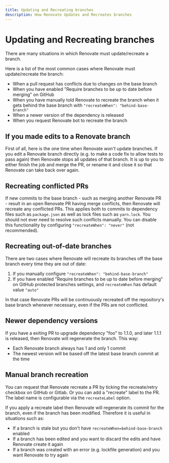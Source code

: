 ```yaml
---
title: Updating and Recreating branches
description: How Renovate Updates and Recreates branches
---
```


# Updating and Recreating branches

There are many situations in which Renovate must update/recreate a branch.

Here is a list of the most common cases where Renovate must update/recreate the branch:

- When a pull request has conflicts due to changes on the base branch
- When you have enabled "Require branches to be up to date before merging" on GitHub
- When you have manually told Renovate to recreate the branch when it gets behind the base branch with `"recreateWhen": "behind-base-branch"`
- When a newer version of the dependency is released
- When you request Renovate bot to recreate the branch

## If you made edits to a Renovate branch

First of all, here is the one time when Renovate _won't_ update branches.
If you edit a Renovate branch directly (e.g. to make a code fix to allow tests to pass again) then Renovate stops all updates of that branch.
It is up to you to either finish the job and merge the PR, or rename it and close it so that Renovate can take back over again.

## Recreating conflicted PRs

If new commits to the base branch - such as merging another Renovate PR - result in an open Renovate PR having merge conflicts, then Renovate will recreate any conflicted PRs.
This applies both to commits to dependency files such as `package.json` as well as lock files such as `yarn.lock`.
You should not ever need to resolve such conflicts manually.
You can disable this functionality by configuring `"recreateWhen": "never"` (not recommended).

## Recreating out-of-date branches

There are two cases where Renovate will recreate its branches off the base branch every time they are out of date:

1. If you manually configure `"recreateWhen": "behind-base-branch"`
1. If you have enabled "Require branches to be up to date before merging" on GitHub protected branches settings, and `recreateWhen` has default value `"auto"`

In that case Renovate PRs will be continuously recreated off the repository's base branch whenever necessary, even if the PRs are not conflicted.

## Newer dependency versions

If you have a exiting PR to upgrade dependency "foo" to 1.1.0, and later 1.1.1 is released, then Renovate will regenerate the branch.
This way:

- Each Renovate branch always has 1 and only 1 commit
- The newest version will be based off the latest base branch commit at the time

## Manual branch recreation

You can request that Renovate recreate a PR by ticking the recreate/retry checkbox on GitHub or Gitlab.
Or you can add a "recreate" label to the PR.
The label name is configurable via the `recreateLabel` option.

If you apply a recreate label then Renovate will regenerate its commit for the branch, even if the branch has been modified.
Therefore it is useful in situations such as:

- If a branch is stale but you don't have `recreateWhen=behind-base-branch` enabled
- If a branch has been edited and you want to discard the edits and have Renovate create it again
- If a branch was created with an error (e.g. lockfile generation) and you want Renovate to try again
